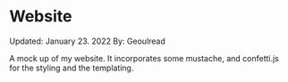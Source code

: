 # Website
Updated: January 23. 2022
By: Geoulread

A mock up of my website. It incorporates some mustache, and confetti.js for the styling and the templating. 
